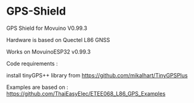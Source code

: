 # GPS-Shield
GPS Shield for Movuino V0.99.3

Hardware is based on Quectel L86 GNSS 

Works on MovuinoESP32 v0.99.3 

Code requirements : 

install tinyGPS++ library from https://github.com/mikalhart/TinyGPSPlus

Examples are based on : https://github.com/ThaiEasyElec/ETEE068_L86_GPS_Examples

